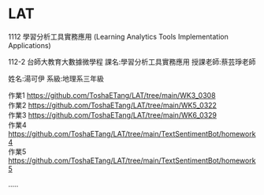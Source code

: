 # LAT
1112 學習分析工具實務應用 (Learning Analytics Tools Implementation Applications)

112-2 台師大教育大數據微學程
課名:學習分析工具實務應用
授課老師:蔡芸琤老師

姓名:湯可伊
系級:地理系三年級


作業1 https://github.com/ToshaETang/LAT/tree/main/WK3_0308  
作業2 https://github.com/ToshaETang/LAT/tree/main/WK5_0322  
作業3 https://github.com/ToshaETang/LAT/tree/main/WK6_0329  
作業4 https://github.com/ToshaETang/LAT/tree/main/TextSentimentBot/homework4  
作業5 https://github.com/ToshaETang/LAT/tree/main/TextSentimentBot/homework5  

.....
